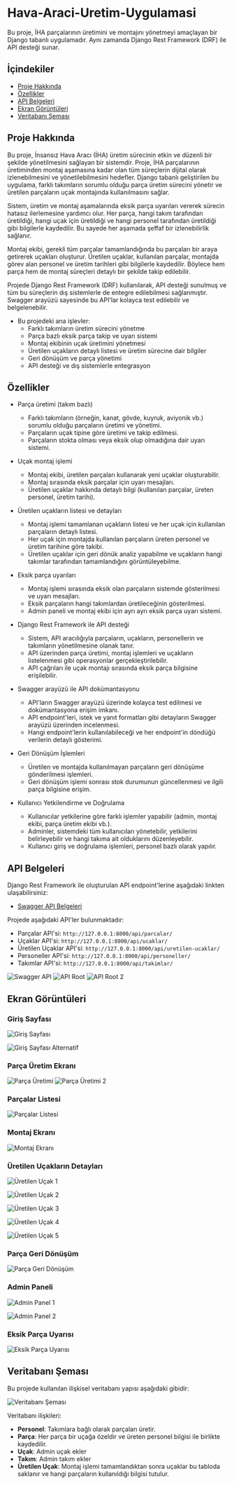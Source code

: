 # Hava-Araci-Uretim-Uygulamasi

Bu proje, İHA parçalarının üretimini ve montajını yönetmeyi amaçlayan bir Django tabanlı uygulamadır. Aynı zamanda Django Rest Framework (DRF) ile API desteği sunar.

## İçindekiler
- [Proje Hakkında](#proje-hakkında)
- [Özellikler](#özellikler)
- [API Belgeleri](#api-belgeleri)
- [Ekran Görüntüleri](#ekran-görüntüleri)
- [Veritabanı Şeması](#veritabanı-şeması)

## Proje Hakkında

Bu proje, İnsansız Hava Aracı (İHA) üretim sürecinin etkin ve düzenli bir şekilde yönetilmesini sağlayan bir sistemdir. Proje, İHA parçalarının üretiminden montaj aşamasına kadar olan tüm süreçlerin dijital olarak izlenebilmesini ve yönetilebilmesini hedefler. Django tabanlı geliştirilen bu uygulama, farklı takımların sorumlu olduğu parça üretim sürecini yönetir ve üretilen parçaların uçak montajında kullanılmasını sağlar.

Sistem, üretim ve montaj aşamalarında eksik parça uyarıları vererek sürecin hatasız ilerlemesine yardımcı olur. Her parça, hangi takım tarafından üretildiği, hangi uçak için üretildiği ve hangi personel tarafından üretildiği gibi bilgilerle kaydedilir. Bu sayede her aşamada şeffaf bir izlenebilirlik sağlanır.

Montaj ekibi, gerekli tüm parçalar tamamlandığında bu parçaları bir araya getirerek uçakları oluşturur. Üretilen uçaklar, kullanılan parçalar, montajda görev alan personel ve üretim tarihleri gibi bilgilerle kaydedilir. Böylece hem parça hem de montaj süreçleri detaylı bir şekilde takip edilebilir.

Projede Django Rest Framework (DRF) kullanılarak, API desteği sunulmuş ve tüm bu süreçlerin dış sistemlerle de entegre edilebilmesi sağlanmıştır. Swagger arayüzü sayesinde bu API'lar kolayca test edilebilir ve belgelenebilir.

- Bu projedeki ana işlevler:
    - Farklı takımların üretim sürecini yönetme
    - Parça bazlı eksik parça takip ve uyarı sistemi
    - Montaj ekibinin uçak üretimini yönetmesi
    - Üretilen uçakların detaylı listesi ve üretim sürecine dair bilgiler
    - Geri dönüşüm ve parça yönetimi
    - API desteği ve dış sistemlerle entegrasyon

## Özellikler
- Parça üretimi (takım bazlı)
  - Farklı takımların (örneğin, kanat, gövde, kuyruk, aviyonik vb.) sorumlu olduğu parçaların üretimi ve yönetimi.
  - Parçaların uçak tipine göre üretimi ve takip edilmesi.
  - Parçaların stokta olması veya eksik olup olmadığına dair uyarı sistemi.

- Uçak montaj işlemi
  - Montaj ekibi, üretilen parçaları kullanarak yeni uçaklar oluşturabilir.
  - Montaj sırasında eksik parçalar için uyarı mesajları.
  - Üretilen uçaklar hakkında detaylı bilgi (kullanılan parçalar, üreten personel, üretim tarihi).

- Üretilen uçakların listesi ve detayları
  - Montaj işlemi tamamlanan uçakların listesi ve her uçak için kullanılan parçaların detaylı listesi.
  - Her uçak için montajda kullanılan parçaların üreten personel ve üretim tarihine göre takibi.
  - Üretilen uçaklar için geri dönük analiz yapabilme ve uçakların hangi takımlar tarafından tamamlandığını görüntüleyebilme.

- Eksik parça uyarıları
  - Montaj işlemi sırasında eksik olan parçaların sistemde gösterilmesi ve uyarı mesajları.
  - Eksik parçaların hangi takımlardan üretileceğinin gösterilmesi.
  - Admin paneli ve montaj ekibi için ayrı ayrı eksik parça uyarı sistemi.

- Django Rest Framework ile API desteği
  - Sistem, API aracılığıyla parçaların, uçakların, personellerin ve takımların yönetilmesine olanak tanır.
  - API üzerinden parça üretimi, montaj işlemleri ve uçakların listelenmesi gibi operasyonlar gerçekleştirilebilir.
  - API çağrıları ile uçak montajı sırasında eksik parça bilgisine erişilebilir.

- Swagger arayüzü ile API dokümantasyonu
  - API'ların Swagger arayüzü üzerinde kolayca test edilmesi ve dokümantasyona erişim imkanı.
  - API endpoint'leri, istek ve yanıt formatları gibi detayların Swagger arayüzü üzerinden incelenmesi.
  - Hangi endpoint'lerin kullanılabileceği ve her endpoint'in döndüğü verilerin detaylı gösterimi.

- Geri Dönüşüm İşlemleri
  - Üretilen ve montajda kullanılmayan parçaların geri dönüşüme gönderilmesi işlemleri.
  - Geri dönüşüm işlemi sonrası stok durumunun güncellenmesi ve ilgili parça bilgisine erişim.

- Kullanıcı Yetkilendirme ve Doğrulama
  - Kullanıcılar yetkilerine göre farklı işlemler yapabilir (admin, montaj ekibi, parça üretim ekibi vb.).
  - Adminler, sistemdeki tüm kullanıcıları yönetebilir, yetkilerini belirleyebilir ve hangi takıma ait olduklarını düzenleyebilir.
  - Kullanıcı giriş ve doğrulama işlemleri, personel bazlı olarak yapılır.


## API Belgeleri

Django Rest Framework ile oluşturulan API endpoint'lerine aşağıdaki linkten ulaşabilirsiniz:

- [Swagger API Belgeleri](http://127.0.0.1:8000/swagger/)

Projede aşağıdaki API'ler bulunmaktadır:
- Parçalar API'si: `http://127.0.0.1:8000/api/parcalar/`
- Uçaklar API'si: `http://127.0.0.1:8000/api/ucaklar/`
- Üretilen Uçaklar API'si: `http://127.0.0.1:8000/api/uretilen-ucaklar/`
- Personeller API'si: `http://127.0.0.1:8000/api/personeller/`
- Takımlar API'si: `http://127.0.0.1:8000/api/takimlar/`

![Swagger API](images/swagger.png)
![API Root](images/api1.png)
![API Root 2](images/api2.png)

## Ekran Görüntüleri


### Giriş Sayfası
![Giriş Sayfası](images/login.png)

![Giriş Sayfası Alternatif](images/login2.png)


### Parça Üretim Ekranı
![Parça Üretimi](images/parca_uretim.png)
![Parça Üretimi 2](images/parca_uretim2.png)


### Parçalar Listesi
![Parçalar Listesi](images/parcalar.png)


### Montaj Ekranı
![Montaj Ekranı](images/montaj_giris.png)


### Üretilen Uçakların Detayları
![Üretilen Uçak 1](images/ucak_uret1.png)

![Üretilen Uçak 2](images/ucak_uret2.png)

![Üretilen Uçak 3](images/ucak_uret3.png)

![Üretilen Uçak 4](images/ucak_uret4.png)

![Üretilen Uçak 5](images/ucak_uret5.png)


### Parça Geri Dönüşüm
![Parça Geri Dönüşüm](images/geri_donusum.png)


### Admin Paneli
![Admin Panel 1](images/admin_ucaks.png)

![Admin Panel 2](images/admin_uretilen_ucaks.png)


### Eksik Parça Uyarısı
![Eksik Parça Uyarısı](images/eksik_parca.png)


## Veritabanı Şeması

Bu projede kullanılan ilişkisel veritabanı yapısı aşağıdaki gibidir:

![Veritabanı Şeması](images/er_diagram.png)

Veritabanı ilişkileri:

- **Personel**: Takımlara bağlı olarak parçaları üretir.
- **Parça**: Her parça bir uçağa özeldir ve üreten personel bilgisi ile birlikte kaydedilir.
- **Uçak**: Admin uçak ekler
- **Takım**: Admin takım ekler
- **Üretilen Uçak**: Montaj işlemi tamamlandıktan sonra uçaklar bu tabloda saklanır ve hangi parçaların kullanıldığı bilgisi tutulur.
